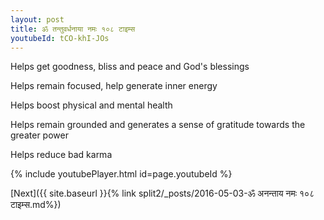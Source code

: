 ```yaml
---
layout: post
title: ॐ तन्तुवर्धनाया नमः १०८ टाइम्स
youtubeId: tCO-khI-JOs
---
```

 
 
Helps get goodness, bliss and peace and God's blessings
 
Helps remain focused, help generate inner energy 
 
Helps boost physical and mental health 
 
Helps remain grounded and generates a sense of gratitude towards the greater power 
 
Helps reduce bad karma
 
 
 
 


{% include youtubePlayer.html id=page.youtubeId %}
 
[Next]({{ site.baseurl }}{% link  split2/_posts/2016-05-03-ॐ अनन्ताय नमः १०८ टाइम्स.md%})
 
